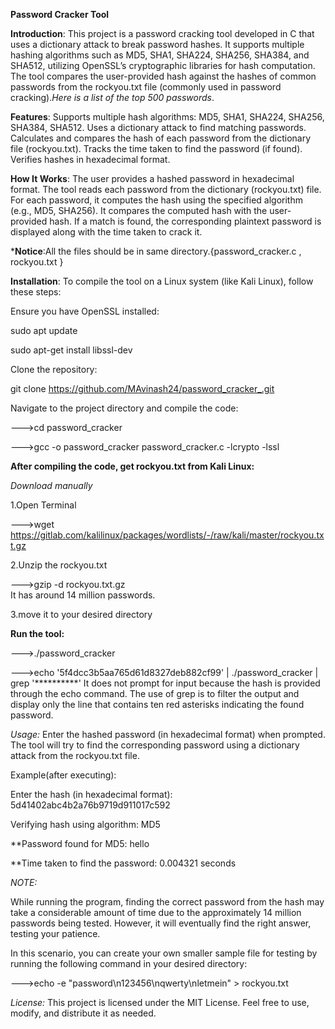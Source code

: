 **Password Cracker Tool**




**Introduction**:
This project is a password cracking tool developed in C that uses a dictionary attack to break password hashes. It supports multiple hashing algorithms such as MD5, SHA1, SHA224, SHA256, SHA384, and SHA512, utilizing OpenSSL’s cryptographic libraries for hash computation. The tool compares the user-provided hash against the hashes of common passwords from the rockyou.txt file (commonly used in password cracking).*Here is a list of the top 500 passwords*.


**Features**:
Supports multiple hash algorithms: MD5, SHA1, SHA224, SHA256, SHA384, SHA512.
Uses a dictionary attack to find matching passwords.
Calculates and compares the hash of each password from the dictionary file (rockyou.txt).
Tracks the time taken to find the password (if found).
Verifies hashes in hexadecimal format.


**How It Works**:
The user provides a hashed password in hexadecimal format.
The tool reads each password from the dictionary (rockyou.txt) file.
For each password, it computes the hash using the specified algorithm (e.g., MD5, SHA256).
It compares the computed hash with the user-provided hash.
If a match is found, the corresponding plaintext password is displayed along with the time taken to crack it.

***Notice**:All the files should be in same directory.{password_cracker.c , rockyou.txt }

**Installation**:
To compile the tool on a Linux system (like Kali Linux), follow these steps:

Ensure you have OpenSSL installed:

sudo apt update 

sudo apt-get install libssl-dev

Clone the repository:

git clone https://github.com/MAvinash24/password_cracker_.git

Navigate to the project directory and compile the code:

--->cd password_cracker

--->gcc -o password_cracker password_cracker.c -lcrypto -lssl

**After compiling the code, get rockyou.txt from Kali Linux:**

_Download manually_

1.Open Terminal

--->wget https://gitlab.com/kalilinux/packages/wordlists/-/raw/kali/master/rockyou.txt.gz

2.Unzip the rockyou.txt

--->gzip -d rockyou.txt.gz  
It has around 14 million passwords.

3.move it to your desired directory

**Run the tool:**

--->./password_cracker



--->echo '5f4dcc3b5aa765d61d8327deb882cf99' | ./password_cracker | grep '**********' 
It does not prompt for input because the hash is provided through the echo command. 
The use of grep is to filter the output and display only the line that contains ten red asterisks indicating the found password.

_Usage:_
Enter the hashed password (in hexadecimal format) when prompted.
The tool will try to find the corresponding password using a dictionary attack from the rockyou.txt file.


Example(after executing):

Enter the hash (in hexadecimal format): 5d41402abc4b2a76b9719d911017c592

Verifying hash using algorithm: MD5

**Password found for MD5: hello

**Time taken to find the password: 0.004321 seconds


_NOTE:_

While running the program, finding the correct password from the hash may take a considerable amount of time due to the approximately 14 million passwords being tested. However, it will eventually find the right answer, testing your patience.

In this scenario, you can create your own smaller sample file for testing by running the following command in your desired directory:

--->echo -e "password\n123456\nqwerty\nletmein" > rockyou.txt

_License:_
This project is licensed under the MIT License. Feel free to use, modify, and distribute it as needed.
